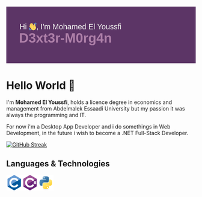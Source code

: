 ![](https://raw.githubusercontent.com/SimoRedDevil/SimoRedDevil/420f2f5526fcde721e931e4069484ebf3f8e7875/header.png)

# Hello World 👋

I'm **Mohamed El Youssfi**, holds a licence degree in economics and management from Abdelmalek Essaadi University but my passion it was always the programming and IT.

For now i'm a Desktop App Developer and i do somethings in Web Development, in the future i wish to become a .NET Full-Stack Developer.

[![GitHub Streak](http://github-readme-streak-stats.herokuapp.com?user=SimoRedDevil&theme=dracula&hide_border=true)](https://git.io/streak-stats)

## Languages & Technologies

<img src="https://raw.githubusercontent.com/devicons/devicon/master/icons/c/c-original.svg" alt="c" width="42" height="42"/><img src="https://raw.githubusercontent.com/devicons/devicon/master/icons/csharp/csharp-original.svg" alt="csharp" width="42" height="42"/><img src="https://raw.githubusercontent.com/devicons/devicon/master/icons/python/python-original.svg" alt="python" width="42" height="42"/>
